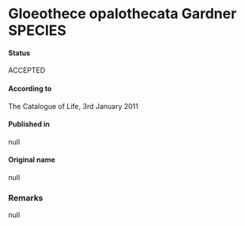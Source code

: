 # Gloeothece opalothecata Gardner SPECIES

#### Status
ACCEPTED

#### According to
The Catalogue of Life, 3rd January 2011

#### Published in
null

#### Original name
null

### Remarks
null